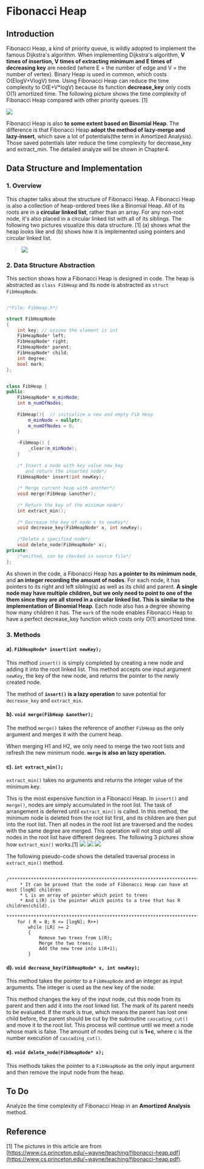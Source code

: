 # Fibonacci Heap
## Introduction

Fibonacci Heap, a kind of priority queue, is wildly adopted to implement the famous Dijkstra's algorithm. When implementing Dijkstra's algorithm, **V times of insertion, V times of extracting minimum and E times of decreasing key** are needed (where E = the number of edge and V = the number of vertex). Binary Heap is used in common, which costs O(ElogV+VlogV) time. Using Fibonacci Heap can reduce the time complexity to O(E+V*logV) because its function **decrease_key** only costs O(1) amortized time. The following picture shows the time complexity of Fibonacci Heap compared with other priority queues. [1]

![](https://github.com/woodfrog/FibonacciHeap/blob/master/readme_pics/1.png?raw=true)


Fibonacci Heap is also **to some extent based on Binomial Heap**. The difference is that Fibonacci Heap **adopt the method of lazy-merge and lazy-insert**, which save a lot of potentials(the term in Amortized Analysis). Those saved potentials later reduce the time complexity for decrease_key and extract_min. The detailed analyze will be shown in Chapter4.

## Data Structure and Implementation
### 1. Overview
 This chapter talks about the structure of Fibonacci Heap. A Fibonacci Heap is also a collection of heap-ordered trees like a Binomial Heap. All of its roots are in a **circular linked list**, rather than an array. For any non-root node, it's also placed in a circular linked list with all of its siblings. The following two pictures visualize this data structure. [1] (a) shows what the heap looks like and (b) shows how it is implemented using pointers and circular linked list.
>![](https://github.com/woodfrog/FibonacciHeap/blob/master/readme_pics/2.png?raw=true)

### 2. Data Structure Abstraction
This section shows how a Fibonacci Heap is designed in code. The heap is abstracted as `class FibHeap` and its node is abstracted as `struct FibHeapNode`.

```cpp

/*File: FibHeap.h*/

struct FibHeapNode
{
    int key; // assume the element is int
    FibHeapNode* left;
    FibHeapNode* right;
    FibHeapNode* parent;
    FibHeapNode* child;
    int degree;
    bool mark;
};


class FibHeap {
public:
    FibHeapNode* m_minNode;
    int m_numOfNodes;
    
    FibHeap(){  // initialize a new and empty Fib Heap
    	m_minNode = nullptr;
   	 	m_numOfNodes = 0;
    }
    
    ~FibHeap() {
    	_clear(m_minNode);
    }
    
    /* Insert a node with key value new_key
       and return the inserted node*/
    FibHeapNode* insert(int newKey);
    
    /* Merge current heap with another*/
    void merge(FibHeap &another); 
    
    /* Return the key of the minimum node*/ 
    int extract_min(); 
    
    /* Decrease the key of node x to newKey*/   
    void decrease_key(FibHeapNode* x, int newKey);
    
    /*Delete a specified node*/
    void delete_node(FibHeapNode* x);
private:
	/*omitted, can be checked in source file*/
};

```

As shown in the code, a Fibonacci Heap has **a pointer to its minimum node**, and **an integer recording the amount of nodes**. For each node, it has pointers to its right and left sibling(s) as well as its child and parent. **A single node may have multiple children, but we only need to point to one of the them since they are all stored in a circular linked list. This is similar to the implementation of Binomial Heap**. Each node also has a degree showing how many children it has. The `mark` of the node enables Fibonacci Heap to have a perfect decrease_key function which costs only O(1) amortized time. 

### 3. Methods
#### a). `FibHeapNode* insert(int newKey);`

This method `insert()` is simply completed by creating a new node and adding it into the root linked list. This method accepts one input argument `newKey`, the key of the new node, and returns the pointer to the newly created node.

The method of **`insert()` is a lazy operation** to save potential for `decrease_key` and `extract_min`.

#### b). `void merge(FibHeap &another);`

The method `merge()` takes the reference of another `FibHeap` as the only argument and merges it with the current heap.

When merging H1 and H2, we only need to merge the two root lists and refresh the new minimum node. **`merge` is also an lazy operation.**

#### c). `int extract_min();`

`extract_min()` takes no arguments and returns the integer value of the minimum key.
    
This is the most expensive function in a Fibonacci Heap. In `insert()` and `merge()`, nodes are simply accumulated in the root list. The task of arrangement is deferred until `extract_min()` is called. In this method, the minimum node is deleted from the root list first, and its children are then put into the root list. Then all nodes in the root list are traversed and the nodes with the same degree are merged. This operation will not stop until all nodes in the root list have different degrees. The following 3 pictures show how `extract_min()` works.[1]
 ![](https://github.com/woodfrog/FibonacciHeap/blob/master/readme_pics/3.png?raw=true)
 ![](https://github.com/woodfrog/FibonacciHeap/blob/master/readme_pics/4.png?raw=true)
 ![](https://github.com/woodfrog/FibonacciHeap/blob/master/readme_pics/5.png?raw=true)

The following pseudo-code shows the detailed traversal process in `extract_min()` method.

        /**********************************************************************************
         * It can be proved that the node of Fibonacci Heap can have at most [logN] children
         * L is an array of pointer which point to trees
         * And L(R) is the pointer which points to a tree that has R children(child). 
         **********************************************************************************/
        for ( R = 0; R <= [logN]; R++)
            while |LR| >= 2
            {
                Remove two trees from L(R);
                Merge the two trees;
                Add the new tree into L(R+1);
            }


#### d). `void decrease_key(FibHeapNode* x, int newKey);`

This method takes the pointer to a `FibHeapNode` and an integer as input arguments. The integer is used as the new key of the node.
    
This method changes the key of the input node, cut this node from its parent and then add it into the root linked list. The mark of its parent needs to be evaluated. If the mark is true, which means the parent has lost one child before, the parent should be cut by the subroutine `cascading_cut()` and move it to the root list. This process will continue until we meet a node whose mark is false. The amount of nodes being cut is **1+c**, where c is the number execution of `cascading_cut()`.

#### e). `void delete_node(FibHeapNode* x);`

This methods takes the pointer to a `FibHeapNode` as the only input argument and then remove the input node from the heap.

## To Do
Analyze the time complexity of Fibonacci Heap in an **Amortized Analysis** method.

## Reference
[1] The pictures in this article are from [https://www.cs.princeton.edu/~wayne/teaching/fibonacci-heap.pdf](https://www.cs.princeton.edu/~wayne/teaching/fibonacci-heap.pdf).